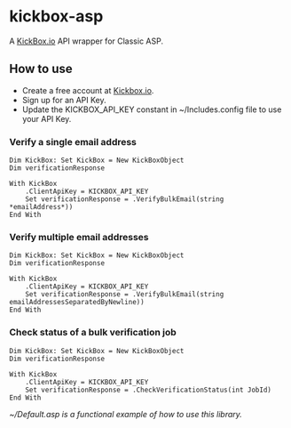 # kickbox-asp

A [KickBox.io](https://kickbox.io) API wrapper for Classic ASP.

## How to use

- Create a free account at [Kickbox.io](https://kickbox.io).
- Sign up for an API Key.
- Update the KICKBOX_API_KEY constant in ~/Includes.config file to use your API Key.

### Verify a single email address

```vbs
Dim KickBox: Set KickBox = New KickBoxObject
Dim verificationResponse

With KickBox
    .ClientApiKey = KICKBOX_API_KEY
    Set verificationResponse = .VerifyBulkEmail(string *emailAddress*))
End With
```

### Verify multiple email addresses

```vbs
Dim KickBox: Set KickBox = New KickBoxObject
Dim verificationResponse

With KickBox
    .ClientApiKey = KICKBOX_API_KEY
    Set verificationResponse = .VerifyBulkEmail(string emailAddressesSeparatedByNewline))
End With
```

### Check status of a bulk verification job

```vbs
Dim KickBox: Set KickBox = New KickBoxObject
Dim verificationResponse

With KickBox
    .ClientApiKey = KICKBOX_API_KEY
    Set verificationResponse = .CheckVerificationStatus(int JobId)
End With
```

*~/Default.asp is a functional example of how to use this library.*

